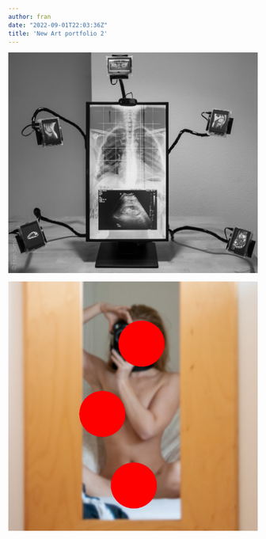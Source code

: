 ```yaml
---
author: fran
date: "2022-09-01T22:03:36Z"
title: 'New Art portfolio 2'
---
```


[![#Selfie_v2](XT238744.jpg)](/en/blog/2021/10/26/selfie_v2/)  

[![Shared Folver](IMG_5027-Editar-2.jpg)](/en/blog/2021/05/21/shared-folder-red-box-v21/)

